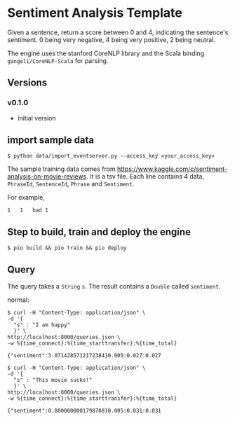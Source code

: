 # Sentiment Analysis Template

Given a sentence, return a score between 0 and 4, indicating the sentence's sentiment. 0 being very negative, 4 being very positive, 2 being neutral.

The engine uses the stanford CoreNLP library and the Scala binding `gangeli/CoreNLP-Scala` for parsing.

## Versions

### v0.1.0

- initial version

## import sample data

```
$ python data/import_eventserver.py --access_key <your_access_key>
```

The sample training data comes from https://www.kaggle.com/c/sentiment-analysis-on-movie-reviews. It is a tsv file. Each line contains 4 data, `PhraseId`, `SentenceId`, `Phrase` and `Sentiment`. 

For example,
```
1	1	bad	1
```

## Step to build, train and deploy the engine

```
$ pio build && pio train && pio deploy
```

## Query

The query takes a `String` `s`. The result contains a `Double` called `sentiment`. 

normal:

```
$ curl -H "Content-Type: application/json" \
-d '{
  "s" : "I am happy"
  }' \
http://localhost:8000/queries.json \
-w %{time_connect}:%{time_starttransfer}:%{time_total}

{"sentiment":3.0714285712172384}0.005:0.027:0.027
```

```
$ curl -H "Content-Type: application/json" \
-d '{
  "s" : "This movie sucks!"
  }' \
http://localhost:8000/queries.json \
-w %{time_connect}:%{time_starttransfer}:%{time_total}

{"sentiment":0.8000000001798788}0.005:0.031:0.031
```

